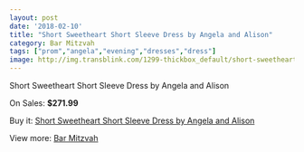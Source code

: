 ```yaml
---
layout: post
date: '2018-02-10'
title: "Short Sweetheart Short Sleeve Dress by Angela and Alison"
category: Bar Mitzvah
tags: ["prom","angela","evening","dresses","dress"]
image: http://img.transblink.com/1299-thickbox_default/short-sweetheart-short-sleeve-dress-by-angela-and-alison.jpg
---
```

Short Sweetheart Short Sleeve Dress by Angela and Alison

On Sales: **$271.99**
<a href="https://www.transblink.com/en/bar-mitzvah/382-short-sweetheart-short-sleeve-dress-by-angela-and-alison.html"><amp-img layout="responsive" width="600" height="600" src="//img.transblink.com/1299-thickbox_default/short-sweetheart-short-sleeve-dress-by-angela-and-alison.jpg" alt="Short Sweetheart Short Sleeve Dress by Angela and Alison 0" /></a>
<a href="https://www.transblink.com/en/bar-mitzvah/382-short-sweetheart-short-sleeve-dress-by-angela-and-alison.html"><amp-img layout="responsive" width="600" height="600" src="//img.transblink.com/1301-thickbox_default/short-sweetheart-short-sleeve-dress-by-angela-and-alison.jpg" alt="Short Sweetheart Short Sleeve Dress by Angela and Alison 1" /></a>
<a href="https://www.transblink.com/en/bar-mitzvah/382-short-sweetheart-short-sleeve-dress-by-angela-and-alison.html"><amp-img layout="responsive" width="600" height="600" src="//img.transblink.com/1300-thickbox_default/short-sweetheart-short-sleeve-dress-by-angela-and-alison.jpg" alt="Short Sweetheart Short Sleeve Dress by Angela and Alison 2" /></a>

Buy it: [Short Sweetheart Short Sleeve Dress by Angela and Alison](https://www.transblink.com/en/bar-mitzvah/382-short-sweetheart-short-sleeve-dress-by-angela-and-alison.html "Short Sweetheart Short Sleeve Dress by Angela and Alison")

View more: [Bar Mitzvah](https://www.transblink.com/en/2-bar-mitzvah "Bar Mitzvah")